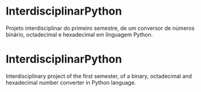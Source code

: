 # InterdisciplinarPython
Projeto interdisciplinar do primeiro semestre, de um conversor de números binário, octadecimal e hexadecimal em linguagem Python.


# InterdisciplinarPython
Interdisciplinary project of the first semester, of a binary, octadecimal and hexadecimal number converter in Python language.
